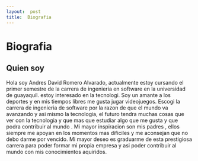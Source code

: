 ```yaml
---
layout:  post
title:  Biografia
---
```

# Biografia 

## Quien soy
Hola soy Andres David Romero Alvarado, actualmente estoy cursando el primer semestre de la carrera de ingenieria en software en la universidad de guayaquil.
estoy interesado en la tecnologi. Soy  un  amante a los deportes y en mis tiempos libres me gusta jugar videojuegos. Escogi la carrera de ingenieria de software
por la razon de que el mundo va avanzando y asi mismo la tecnologia, el futuro tendra muchas  cosas que ver con la tecnologia y que mas que estudiar algo que me gusta
y que podra contribuir al mundo . Mi mayor inspiracion son mis padres , ellos siempre me apoyan en los momentos mas dificiles y me aconsejan que no debo darme por vencido.
Mi mayor deseo es graduarme de esta prestigiosa carrera para poder formar mi propia empresa y asi poder contribuir al mundo con mis conocimientos aquiridos.
